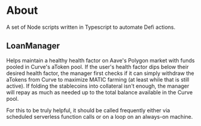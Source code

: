 # About

A set of Node scripts written in Typescript to automate Defi actions.

## LoanManager

Helps maintain a healthy health factor on Aave's Polygon market with funds pooled in Curve's aToken pool. If the user's health factor dips below their desired health factor, the manager first checks if it can simply withdraw the aTokens from Curve to maximize MATIC farming (at least while that is still active). If folding the stablecoins into collateral isn't enough, the manager will repay as much as needed up to the total balance available in the Curve pool.

For this to be truly helpful, it should be called frequently either via scheduled serverless function calls or on a loop on an always-on machine. 
